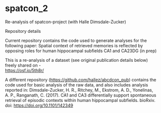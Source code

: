 # spatcon_2
Re-analysis of spatcon-project (with Halle Dimsdale-Zucker)

Repository details

Current repository contains the code used to generate analyses for the following paper: Spatial context of retrieved memories is reflected by opposing roles for human hippocampal subfields CA1 and CA23DG (in prep)

This is a re-analysis of a dataset (see original publication details below) freely shared on -  
https://osf.io/5th8r/

A different repository (https://github.com/hallez/abcdcon_pub) contains the code used for basic analysis of the raw data, and also includes analysis reported in:
Dimsdale-Zucker, H. R., Ritchey, M., Ekstrom, A. D., Yonelinas, A. P., Ranganath, C. (2017). CA1 and CA3 differentially support spontaneous retrieval of episodic contexts within human hippocampal subfields. bioRxiv. doi: https://doi.org/10.1101/142349




